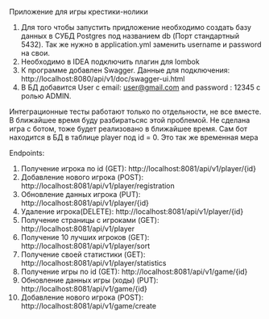 Приложение для игры крестики-нолики

1. Для того чтобы запустить придложение необходимо создать базу данных в СУБД Postgres под названием db (Порт стандартный 5432). 
Так же нужно в application.yml заменить username и password на свои.
2. Необходимо в IDEA подключить плагин для lombok
3. К программе добавлен Swagger. Данные для подключения: http://localhost:8080/api/v1/doc/swagger-ui.html
4. В БД добавится User с email: user@gmail.com and password : 12345 с ролью ADMIN. 

Интеграционные тесты работают только  по отдельности, не все вместе. В ближайшее время буду разбиратьсяс этой проблемой.
Не сделана игра с ботом, тоже будет реализовано в ближайшее время. Сам бот находится в БД в таблице player  под  id = 0. Это так же временная мера

Endpoints:
1. Получение игрока по id (GET): http://localhost:8081/api/v1/player/{id}
2. Добавление нового игрока (POST): http://localhost:8081/api/v1/player/registration
3. Обновление данных игрока (PUT): http://localhost:8081/api/v1/player/{id}
4. Удаление игрока(DELETE): http://localhost:8081/api/v1/player/{id}
5. Получение страницы с игроками (GET): http://localhost:8081/api/v1/player
6. Получение 10 лучших игроков (GET): http://localhost:8081/api/v1/player/sort
7. Получение своей статистики (GET): http://localhost:8081/api/v1/player/statistics
8. Получение игры по id (GET): http://localhost:8081/api/v1/game/{id}
9. Обновление данных игры (ходы) (PUT): http://localhost:8081/api/v1/game/{id}
10. Добавление нового игрока (POST): http://localhost:8081/api/v1/game/create
